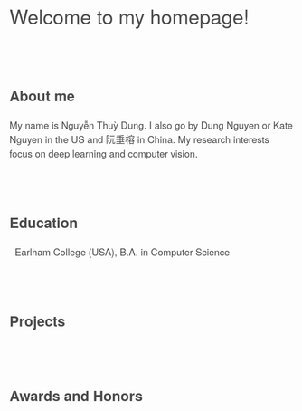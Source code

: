 <content style="color:#4a4a4a; font-family:Helvetica Neue;">
  <h1 style="font-size:35px; font-weight:normal;">Welcome to my homepage!</h1>
  <br/>
  <br/>
  <h2 style="font-size:25px;">About me</h2>
<!--   <hr style="height:1px;border:none;color:#333;background-color:#333;" /> -->
    <p style="font-size:17px;">
    My name is Nguyễn Thuỳ Dung. I also go by Dung Nguyen or Kate Nguyen in the US and 阮垂榕 in China. My research interests focus on deep learning and computer vision.
    </p>
  <br/>
  <br/>

  <h2 style="font-size:25px;">Education</h2>
    <p style="font-size:17px;">
      <i class="fas fa-graduation-cap fa-lg" style="color: rgb(70,70,70); font-family:Font Awesome 5 Free;"></i>&nbsp; Earlham College (USA), B.A. in Computer Science
    </p>                                                                     
  <br/>
  <br/>

  <h2 style="font-size:25px;">Projects</h2>
    <p style="font-size:17px;">
    </p>
  <br/>
  <br/>

  <h2 style="font-size:25px;">Awards and Honors</h2>
    <p style="font-size:17px;">
    </p>
  <br/>
  <br/>
</content>
